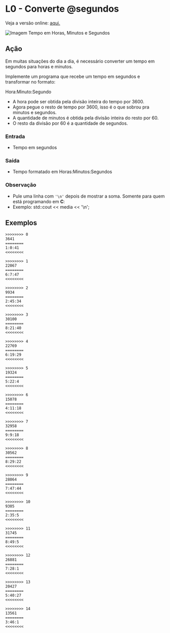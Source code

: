 # L0 - Converte @segundos

Veja a versão online: [aqui.](https://github.com/qxcodefup/arcade/blob/master/base/segundos/Readme.md)

![Imagem Tempo em Horas, Minutos e Segundos](https://raw.githubusercontent.com/qxcodefup/arcade/master/base/segundos/cover.jpg)

## Ação

Em muitas situações do dia a dia, é necessário converter um tempo em segundos
para horas e minutos.

Implemente um programa que recebe um tempo em segundos e transformar no formato:

Hora:Minuto:Segundo

- A hora pode ser obtida pela divisão inteira do tempo por 3600.
- Agora pegue o resto de tempo por 3600, isso é o que sobrou pra minutos e segundos.
- A quantidade de minutos é obtida pela divisão inteira do resto por 60.
- O resto da divisão por 60 é a quantidade de segundos.

### Entrada

- Tempo em segundos

### Saída

- Tempo formatado em Horas:Minutos:Segundos

### Observação

- Pule uma linha com `'\n'` depois de mostrar a soma.
Somente para quem está programando em **C**:
- Exemplo: std::cout << media << '\n';

## Exemplos

```
>>>>>>>> 0
3641
========
1:0:41
<<<<<<<<

>>>>>>>> 1
22067
========
6:7:47
<<<<<<<<

>>>>>>>> 2
9934
========
2:45:34
<<<<<<<<

>>>>>>>> 3
30100
========
8:21:40
<<<<<<<<

>>>>>>>> 4
22769
========
6:19:29
<<<<<<<<

>>>>>>>> 5
19324
========
5:22:4
<<<<<<<<

>>>>>>>> 6
15078
========
4:11:18
<<<<<<<<

>>>>>>>> 7
32958
========
9:9:18
<<<<<<<<

>>>>>>>> 8
30562
========
8:29:22
<<<<<<<<

>>>>>>>> 9
28064
========
7:47:44
<<<<<<<<

>>>>>>>> 10
9305
========
2:35:5
<<<<<<<<

>>>>>>>> 11
31745
========
8:49:5
<<<<<<<<

>>>>>>>> 12
26881
========
7:28:1
<<<<<<<<

>>>>>>>> 13
20427
========
5:40:27
<<<<<<<<

>>>>>>>> 14
13561
========
3:46:1
<<<<<<<<
```
